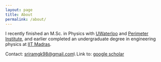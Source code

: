 ```yaml
---
layout: page
title: About
permalink: /about/
---
```


I recently finished an M.Sc. in Physics with [UWaterloo](https://uwaterloo.ca) and [Perimeter Institute](https://perimeterinstitute.ca), and earlier completed an undergraduate degree in engineering physics at [IIT Madras](https://www.iitm.ac.in).

Contact: [sriramgk98@gmail.com](mailto:sriramgk98@gmail.com)\\
Link to: [google scholar](https://scholar.google.com/citations?user=d9-T--sAAAAJ&hl=en)
